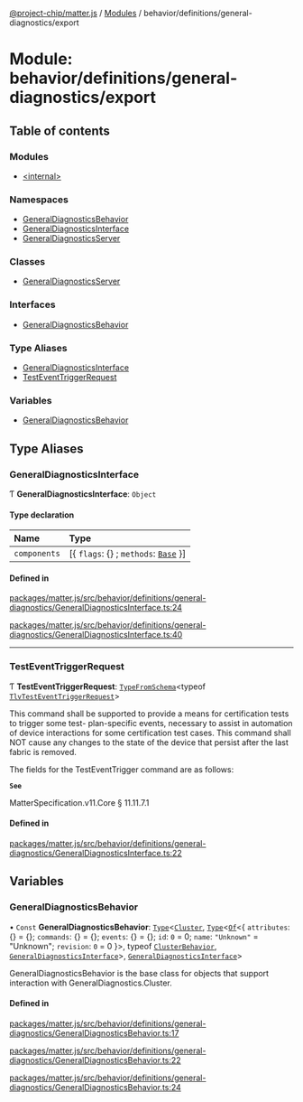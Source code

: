 [@project-chip/matter.js](../README.md) / [Modules](../modules.md) / behavior/definitions/general-diagnostics/export

# Module: behavior/definitions/general-diagnostics/export

## Table of contents

### Modules

- [\<internal\>](behavior_definitions_general_diagnostics_export._internal_.md)

### Namespaces

- [GeneralDiagnosticsBehavior](behavior_definitions_general_diagnostics_export.GeneralDiagnosticsBehavior.md)
- [GeneralDiagnosticsInterface](behavior_definitions_general_diagnostics_export.GeneralDiagnosticsInterface.md)
- [GeneralDiagnosticsServer](behavior_definitions_general_diagnostics_export.GeneralDiagnosticsServer.md)

### Classes

- [GeneralDiagnosticsServer](../classes/behavior_definitions_general_diagnostics_export.GeneralDiagnosticsServer-1.md)

### Interfaces

- [GeneralDiagnosticsBehavior](../interfaces/behavior_definitions_general_diagnostics_export.GeneralDiagnosticsBehavior-1.md)

### Type Aliases

- [GeneralDiagnosticsInterface](behavior_definitions_general_diagnostics_export.md#generaldiagnosticsinterface)
- [TestEventTriggerRequest](behavior_definitions_general_diagnostics_export.md#testeventtriggerrequest)

### Variables

- [GeneralDiagnosticsBehavior](behavior_definitions_general_diagnostics_export.md#generaldiagnosticsbehavior)

## Type Aliases

### GeneralDiagnosticsInterface

Ƭ **GeneralDiagnosticsInterface**: `Object`

#### Type declaration

| Name | Type |
| :------ | :------ |
| `components` | [\{ `flags`: {} ; `methods`: [`Base`](../interfaces/behavior_definitions_general_diagnostics_export.GeneralDiagnosticsInterface.Base.md)  }] |

#### Defined in

[packages/matter.js/src/behavior/definitions/general-diagnostics/GeneralDiagnosticsInterface.ts:24](https://github.com/project-chip/matter.js/blob/5f71eedebdb9fa54338bde320c311bb359b7455d/packages/matter.js/src/behavior/definitions/general-diagnostics/GeneralDiagnosticsInterface.ts#L24)

[packages/matter.js/src/behavior/definitions/general-diagnostics/GeneralDiagnosticsInterface.ts:40](https://github.com/project-chip/matter.js/blob/5f71eedebdb9fa54338bde320c311bb359b7455d/packages/matter.js/src/behavior/definitions/general-diagnostics/GeneralDiagnosticsInterface.ts#L40)

___

### TestEventTriggerRequest

Ƭ **TestEventTriggerRequest**: [`TypeFromSchema`](tlv_export.md#typefromschema)\<typeof [`TlvTestEventTriggerRequest`](cluster_export.GeneralDiagnostics.md#tlvtesteventtriggerrequest)\>

This command shall be supported to provide a means for certification tests to trigger some test- plan-specific
events, necessary to assist in automation of device interactions for some certification test cases. This command
shall NOT cause any changes to the state of the device that persist after the last fabric is removed.

The fields for the TestEventTrigger command are as follows:

**`See`**

MatterSpecification.v11.Core § 11.11.7.1

#### Defined in

[packages/matter.js/src/behavior/definitions/general-diagnostics/GeneralDiagnosticsInterface.ts:22](https://github.com/project-chip/matter.js/blob/5f71eedebdb9fa54338bde320c311bb359b7455d/packages/matter.js/src/behavior/definitions/general-diagnostics/GeneralDiagnosticsInterface.ts#L22)

## Variables

### GeneralDiagnosticsBehavior

• `Const` **GeneralDiagnosticsBehavior**: [`Type`](../interfaces/behavior_cluster_export.ClusterBehavior.Type.md)\<[`Cluster`](../interfaces/cluster_export.GeneralDiagnostics.Cluster.md), [`Type`](../interfaces/behavior_cluster_export.ClusterBehavior.Type.md)\<[`Of`](../interfaces/cluster_export.ClusterType.Of.md)\<\{ `attributes`: {} = \{}; `commands`: {} = \{}; `events`: {} = \{}; `id`: ``0`` = 0; `name`: ``"Unknown"`` = "Unknown"; `revision`: ``0`` = 0 }\>, typeof [`ClusterBehavior`](behavior_cluster_export.ClusterBehavior.md), [`GeneralDiagnosticsInterface`](behavior_definitions_general_diagnostics_export.md#generaldiagnosticsinterface)\>, [`GeneralDiagnosticsInterface`](behavior_definitions_general_diagnostics_export.md#generaldiagnosticsinterface)\>

GeneralDiagnosticsBehavior is the base class for objects that support interaction with GeneralDiagnostics.Cluster.

#### Defined in

[packages/matter.js/src/behavior/definitions/general-diagnostics/GeneralDiagnosticsBehavior.ts:17](https://github.com/project-chip/matter.js/blob/5f71eedebdb9fa54338bde320c311bb359b7455d/packages/matter.js/src/behavior/definitions/general-diagnostics/GeneralDiagnosticsBehavior.ts#L17)

[packages/matter.js/src/behavior/definitions/general-diagnostics/GeneralDiagnosticsBehavior.ts:22](https://github.com/project-chip/matter.js/blob/5f71eedebdb9fa54338bde320c311bb359b7455d/packages/matter.js/src/behavior/definitions/general-diagnostics/GeneralDiagnosticsBehavior.ts#L22)

[packages/matter.js/src/behavior/definitions/general-diagnostics/GeneralDiagnosticsBehavior.ts:24](https://github.com/project-chip/matter.js/blob/5f71eedebdb9fa54338bde320c311bb359b7455d/packages/matter.js/src/behavior/definitions/general-diagnostics/GeneralDiagnosticsBehavior.ts#L24)
